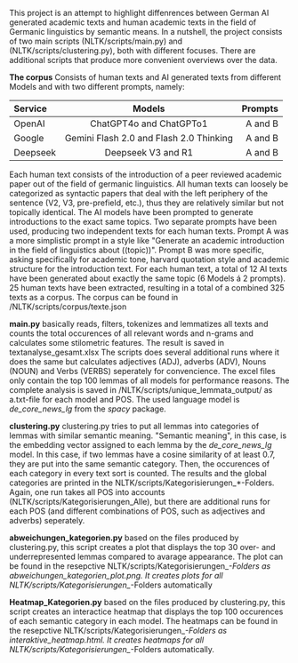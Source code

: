 This project is an attempt to highlight diffenrences between German AI generated academic texts and human academic texts in the field of Germanic linguistics by semantic means. In a nutshell, the project consists of two main scripts (NLTK/scripts/main.py) and (NLTK/scripts/clustering.py), both with different focuses. There are additional scripts that produce more convenient overviews over the data.


**The corpus**
Consists of human texts and AI generated texts from different Models and with two different prompts, namely:

| Service           |Models    | Prompts |
| :---------------- | :------: | ----: |
| OpenAI            |   ChatGPT4o and ChatGPTo1   | A and B |
| Google            |   Gemini Flash 2.0 and Flash 2.0 Thinking   | A and B |
| Deepseek          |  Deepseek V3 and R1   | A and B |

Each human text consists of the introduction of a peer reviewed academic paper out of the field of germanic linguistics. All human texts can loosely be categorized as syntactic papers that deal with the left periphery of the sentence (V2, V3, pre-prefield, etc.), thus they are relatively similar but not topically identical. The AI models have been prompted to generate introductions to the exact same topics. Two separate prompts have been used, producing two independent texts for each human texts. Prompt A was a more simplistic prompt in a style like "Generate an academic introduction in the field of linguistics about ((topic))". Prompt B was more specific, asking specifically for academic tone, harvard quotation style and academic structure for the introduction text. For each human text, a total of 12 AI texts have been generated about exactly the same topic (6 Models á 2 prompts). 25 human texts have been extracted, resulting in a total of a combined 325 texts as a corpus. The corpus can be found in /NLTK/scripts/corpus/texte.json


**main.py**
basically reads, filters, tokenizes and lemmatizes all texts and counts the total occurences of all relevant words and n-grams and calculates some stilometric features. The result is saved in textanalyse_gesamt.xlsx
The scripts does several additional runs where it does the same but calculates adjectives (ADJ), adverbs (ADV), Nouns (NOUN) and Verbs (VERBS) seperately for convencience. The excel files only contain the top 100 lemmas of all models for performance reasons. The complete analysis is saved in /NLTK/scripts/unique_lemmata_output/ as a.txt-file for each model and POS. The used language model is *de_core_news_lg* from the *spacy* package.

**clustering.py**
clustering.py tries to put all lemmas into categories of lemmas with similar semantic meaning. "Semantic meaning", in this case, is the embedding vector assigned to each lemma by the *de_core_news_lg* model. In this case, if two lemmas have a cosine similarity of at least 0.7, they are put into the same semantic category. Then, the occurences of each category in every text sort is counted. The results and the global categories are printed in the NLTK/scripts/Kategorisierungen_*-Folders. Again, one run takes all POS into accounts (NLTK/scripts/Kategorisierungen_Alle), but there are additional runs for each POS (and different combinations of POS, such as adjectives and adverbs) seperately. 

**abweichungen_kategorien.py**
based on the files produced by clustering.py, this script creates a plot that displays the top 30 over- and underrepresented lemmas compared to avarage appearance. The plot can be found in the resepctive NLTK/scripts/Kategorisierungen_*-Folders as abweichungen_kategorien_plot.png. It creates plots for all NLTK/scripts/Kategorisierungen_*-Folders automatically

**Heatmap_Kategorien.py**
based on the files produced by clustering.py, this script creates an interactice heatmap that displays the top 100 occurences of each semantic category in each model. The heatmaps can be found in the resepctive NLTK/scripts/Kategorisierungen_*-Folders as interaktive_heatmap.html. It creates heatmaps for all NLTK/scripts/Kategorisierungen_*-Folders automatically.







